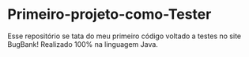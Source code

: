 # Primeiro-projeto-como-Tester
Esse repositório se tata do meu primeiro código voltado a testes no site BugBank!
Realizado 100% na linguagem Java.
